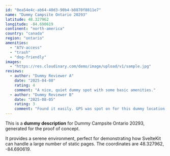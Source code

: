 ```yaml
---
id: "0ea54e4c-ab64-40d3-90b4-b8870f8811e7"
name: "Dummy Campsite Ontario 20293"
latitude: 48.327962
longitude: -84.690619
continent: "north-america"
country: "canada"
region: "ontario"
amenities:
  - "ATV-access"
  - "trash"
  - "dog-friendly"
images:
  - "https://res.cloudinary.com/demo/image/upload/v1/sample.jpg"
reviews:
  - author: "Dummy Reviewer A"
    date: "2025-04-08"
    rating: 4
    comment: "A nice, quiet dummy spot with some basic amenities."
  - author: "Dummy Reviewer B"
    date: "2025-08-05"
    rating: 3
    comment: "Found it easily. GPS was spot on for this dummy location."
---
```


This is a **dummy description** for Dummy Campsite Ontario 20293, generated for the proof of concept.

It provides a serene environment, perfect for demonstrating how SvelteKit can handle a large number of static pages. The coordinates are 48.327962, -84.690619.
